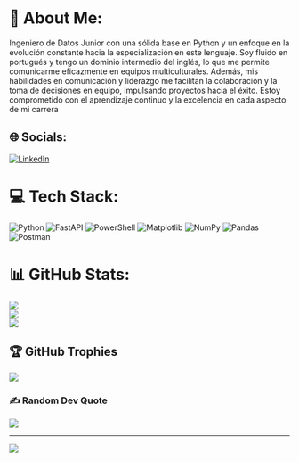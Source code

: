 # 💫 About Me:
Ingeniero de Datos Junior con una sólida base en Python y un enfoque en la evolución constante hacia la especialización en este lenguaje. Soy fluido en portugués y tengo un dominio intermedio del inglés, lo que me permite comunicarme eficazmente en equipos multiculturales. Además, mis habilidades en comunicación y liderazgo me facilitan la colaboración y la toma de decisiones en equipo, impulsando proyectos hacia el éxito. Estoy comprometido con el aprendizaje continuo y la excelencia en cada aspecto de mi carrera


## 🌐 Socials:
[![LinkedIn](https://img.shields.io/badge/LinkedIn-%230077B5.svg?logo=linkedin&logoColor=white)](https://www.linkedin.com/in/jos%C3%A9-aroudo-de-assis-pinedo-a532381a2/) 

# 💻 Tech Stack:
![Python](https://img.shields.io/badge/python-3670A0?style=for-the-badge&logo=python&logoColor=ffdd54) ![FastAPI](https://img.shields.io/badge/FastAPI-005571?style=for-the-badge&logo=fastapi) ![PowerShell](https://img.shields.io/badge/PowerShell-%235391FE.svg?style=for-the-badge&logo=powershell&logoColor=white) ![Matplotlib](https://img.shields.io/badge/Matplotlib-%23ffffff.svg?style=for-the-badge&logo=Matplotlib&logoColor=black) ![NumPy](https://img.shields.io/badge/numpy-%23013243.svg?style=for-the-badge&logo=numpy&logoColor=white) ![Pandas](https://img.shields.io/badge/pandas-%23150458.svg?style=for-the-badge&logo=pandas&logoColor=white) ![Postman](https://img.shields.io/badge/Postman-FF6C37?style=for-the-badge&logo=postman&logoColor=white) 

# 📊 GitHub Stats:
![](https://github-readme-stats.vercel.app/api?username=JoseAroudo&theme=dark&hide_border=false&include_all_commits=true&count_private=true)<br/>
![](https://github-readme-streak-stats.herokuapp.com/?user=JoseAroudo&theme=dark&hide_border=false)<br/>
![](https://github-readme-stats.vercel.app/api/top-langs/?username=JoseAroudo&theme=dark&hide_border=false&include_all_commits=true&count_private=true&layout=compact)

## 🏆 GitHub Trophies
![](https://github-profile-trophy.vercel.app/?username=JoseAroudo&theme=radical&no-frame=false&no-bg=false&margin-w=4)

### ✍️ Random Dev Quote
![](https://quotes-github-readme.vercel.app/api?type=horizontal&theme=radical)

---
[![](https://visitcount.itsvg.in/api?id=JoseAroudo&icon=0&color=0)](https://visitcount.itsvg.in)

<!-- Proudly created with GPRM ( https://gprm.itsvg.in ) -->
